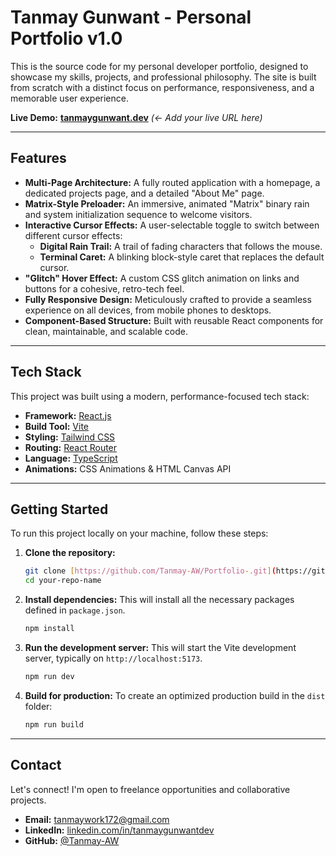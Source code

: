 # Tanmay Gunwant - Personal Portfolio v1.0


This is the source code for my personal developer portfolio, designed to showcase my skills, projects, and professional philosophy. The site is built from scratch with a distinct focus on performance, responsiveness, and a memorable user experience.

**Live Demo:** [**tanmaygunwant.dev**](https://your-live-url.com) *(<- Add your live URL here)*

---

## Features

* **Multi-Page Architecture:** A fully routed application with a homepage, a dedicated projects page, and a detailed "About Me" page.
* **Matrix-Style Preloader:** An immersive, animated "Matrix" binary rain and system initialization sequence to welcome visitors.
* **Interactive Cursor Effects:** A user-selectable toggle to switch between different cursor effects:
    * **Digital Rain Trail:** A trail of fading characters that follows the mouse.
    * **Terminal Caret:** A blinking block-style caret that replaces the default cursor.
* **"Glitch" Hover Effect:** A custom CSS glitch animation on links and buttons for a cohesive, retro-tech feel.
* **Fully Responsive Design:** Meticulously crafted to provide a seamless experience on all devices, from mobile phones to desktops.
* **Component-Based Structure:** Built with reusable React components for clean, maintainable, and scalable code.

---

## Tech Stack

This project was built using a modern, performance-focused tech stack:

* **Framework:** [React.js](https://reactjs.org/)
* **Build Tool:** [Vite](https://vitejs.dev/)
* **Styling:** [Tailwind CSS](https://tailwindcss.com/)
* **Routing:** [React Router](https://reactrouter.com/)
* **Language:** [TypeScript](https://www.typescriptlang.org/)
* **Animations:** CSS Animations & HTML Canvas API

---

## Getting Started

To run this project locally on your machine, follow these steps:

1.  **Clone the repository:**
    ```bash
    git clone [https://github.com/Tanmay-AW/Portfolio-.git](https://github.com/Tanmay-AW/Portfolio-.git)
    cd your-repo-name
    ```

2.  **Install dependencies:**
    This will install all the necessary packages defined in `package.json`.
    ```bash
    npm install
    ```

3.  **Run the development server:**
    This will start the Vite development server, typically on `http://localhost:5173`.
    ```bash
    npm run dev
    ```

4.  **Build for production:**
    To create an optimized production build in the `dist` folder:
    ```bash
    npm run build
    ```

---

## Contact

Let's connect! I'm open to freelance opportunities and collaborative projects.

* **Email:** tanmaywork172@gmail.com
* **LinkedIn:** [linkedin.com/in/tanmaygunwantdev](https://www.linkedin.com/in/tanmaygunwantdev)
* **GitHub:** [@Tanmay-AW](https://github.com/tanmaygunwant)
